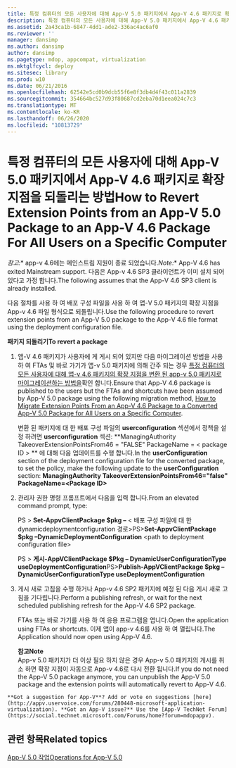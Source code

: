 ```yaml
---
title: 특정 컴퓨터의 모든 사용자에 대해 App-V 5.0 패키지에서 App-V 4.6 패키지로 확장 지점을 되돌리는 방법
description: 특정 컴퓨터의 모든 사용자에 대해 App-V 5.0 패키지에서 App-V 4.6 패키지로 확장 지점을 되돌리는 방법
ms.assetid: 2a43ca1b-6847-4dd1-ade2-336ac4ac6af0
ms.reviewer: ''
manager: dansimp
ms.author: dansimp
author: dansimp
ms.pagetype: mdop, appcompat, virtualization
ms.mktglfcycl: deploy
ms.sitesec: library
ms.prod: w10
ms.date: 06/21/2016
ms.openlocfilehash: 62542e5cd0b9dcb55f6e8f3db4d4f43c011a2839
ms.sourcegitcommit: 354664bc527d93f80687cd2eba70d1eea024c7c3
ms.translationtype: MT
ms.contentlocale: ko-KR
ms.lasthandoff: 06/26/2020
ms.locfileid: "10813729"
---
```

# <span data-ttu-id="782a2-103">특정 컴퓨터의 모든 사용자에 대해 App-V 5.0 패키지에서 App-V 4.6 패키지로 확장 지점을 되돌리는 방법</span><span class="sxs-lookup"><span data-stu-id="782a2-103">How to Revert Extension Points from an App-V 5.0 Package to an App-V 4.6 Package For All Users on a Specific Computer</span></span>

<span data-ttu-id="782a2-104">*참고:*\* app-v 4.6에는 메인스트림 지원이 종료 되었습니다.</span><span class="sxs-lookup"><span data-stu-id="782a2-104">*Note:*\* App-V 4.6 has exited Mainstream support.</span></span> <span data-ttu-id="782a2-105">다음은 App-v 4.6 SP3 클라이언트가 이미 설치 되어 있다고 가정 합니다.</span><span class="sxs-lookup"><span data-stu-id="782a2-105">The following assumes that the App-V 4.6 SP3 client is already installed.</span></span>

<span data-ttu-id="782a2-106">다음 절차를 사용 하 여 배포 구성 파일을 사용 하 여 앱-V 5.0 패키지의 확장 지점을 App-v 4.6 파일 형식으로 되돌립니다.</span><span class="sxs-lookup"><span data-stu-id="782a2-106">Use the following procedure to revert extension points from an App-V 5.0 package to the App-V 4.6 file format using the deployment configuration file.</span></span>

**<span data-ttu-id="782a2-107">패키지 되돌리기</span><span class="sxs-lookup"><span data-stu-id="782a2-107">To revert a package</span></span>**

1.  <span data-ttu-id="782a2-108">앱-V 4.6 패키지가 사용자에 게 게시 되어 있지만 다음 마이그레이션 방법을 사용 하 여 FTAs 및 바로 가기가 앱-v 5.0 패키지에 의해 간주 되는 경우 [특정 컴퓨터의 모든 사용자에 대해 앱-v 4.6 패키지의 확장 지점을 변환 된 app-v 5.0 패키지로 마이그레이션하는 방법을](how-to-migrate-extension-points-from-an-app-v-46-package-to-a-converted-app-v-50-package-for-all-users-on-a-specific-computer.md)확인 합니다.</span><span class="sxs-lookup"><span data-stu-id="782a2-108">Ensure that App-V 4.6 package is published to the users but the FTAs and shortcuts have been assumed by App-V 5.0 package using the following migration method, [How to Migrate Extension Points From an App-V 4.6 Package to a Converted App-V 5.0 Package for All Users on a Specific Computer](how-to-migrate-extension-points-from-an-app-v-46-package-to-a-converted-app-v-50-package-for-all-users-on-a-specific-computer.md).</span></span>

    <span data-ttu-id="782a2-109">변환 된 패키지에 대 한 배포 구성 파일의 **userconfiguration** 섹션에서 정책을 설정 하려면 **userconfiguration** 섹션: \*\*ManagingAuthority TakeoverExtensionPointsFrom46 = "FALSE" PackageName = &lt; package ID &gt; \*\* 에 대해 다음 업데이트를 수행 합니다.</span><span class="sxs-lookup"><span data-stu-id="782a2-109">In the **userConfiguration** section of the deployment configuration file for the converted package, to set the policy, make the following update to the **userConfiguration** section: **ManagingAuthority TakeoverExtensionPointsFrom46="false" PackageName=&lt;Package ID&gt;**</span></span>

2.  <span data-ttu-id="782a2-110">관리자 권한 명령 프롬프트에서 다음을 입력 합니다.</span><span class="sxs-lookup"><span data-stu-id="782a2-110">From an elevated command prompt, type:</span></span>

    <span data-ttu-id="782a2-111">PS &gt; **Set-AppvClientPackage $pkg –** &lt; 배포 구성 파일에 대 한 dynamicdeploymentconfiguration 경로&gt;</span><span class="sxs-lookup"><span data-stu-id="782a2-111">PS&gt;**Set-AppvClientPackage $pkg –DynamicDeploymentConfiguration** &lt;path to deployment configuration file&gt;</span></span>

    <span data-ttu-id="782a2-112">PS &gt; **게시-AppVClientPackage $Pkg – DynamicUserConfigurationType useDeploymentConfiguration**</span><span class="sxs-lookup"><span data-stu-id="782a2-112">PS&gt;**Publish-AppVClientPackage $pkg –DynamicUserConfigurationType useDeploymentConfiguration**</span></span>

3.  <span data-ttu-id="782a2-113">게시 새로 고침을 수행 하거나 App-v 4.6 SP2 패키지에 예정 된 다음 게시 새로 고침을 기다립니다.</span><span class="sxs-lookup"><span data-stu-id="782a2-113">Perform a publishing refresh, or wait for the next scheduled publishing refresh for the App-V 4.6 SP2 package.</span></span>

    <span data-ttu-id="782a2-114">FTAs 또는 바로 가기를 사용 하 여 응용 프로그램을 엽니다.</span><span class="sxs-lookup"><span data-stu-id="782a2-114">Open the application using FTAs or shortcuts.</span></span> <span data-ttu-id="782a2-115">이제 앱이 app-v 4.6를 사용 하 여 열립니다.</span><span class="sxs-lookup"><span data-stu-id="782a2-115">The Application should now open using App-V 4.6.</span></span>

    **<span data-ttu-id="782a2-116">참고</span><span class="sxs-lookup"><span data-stu-id="782a2-116">Note</span></span>**  
    <span data-ttu-id="782a2-117">App-v 5.0 패키지가 더 이상 필요 하지 않은 경우 App-v 5.0 패키지의 게시를 취소 하면 확장 지점이 자동으로 App-v 4.6로 다시 전환 됩니다.</span><span class="sxs-lookup"><span data-stu-id="782a2-117">If you do not need the App-V 5.0 package anymore, you can unpublish the App-V 5.0 package and the extension points will automatically revert to App-V 4.6.</span></span>



~~~
**Got a suggestion for App-V**? Add or vote on suggestions [here](http://appv.uservoice.com/forums/280448-microsoft-application-virtualization). **Got an App-V issue?** Use the [App-V TechNet Forum](https://social.technet.microsoft.com/Forums/home?forum=mdopappv).
~~~

## <span data-ttu-id="782a2-118">관련 항목</span><span class="sxs-lookup"><span data-stu-id="782a2-118">Related topics</span></span>


[<span data-ttu-id="782a2-119">App-V 5.0 작업</span><span class="sxs-lookup"><span data-stu-id="782a2-119">Operations for App-V 5.0</span></span>](operations-for-app-v-50.md)










